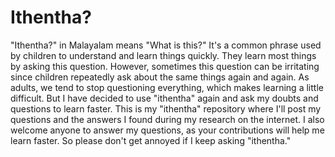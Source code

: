 # Ithentha?
"Ithentha?" in Malayalam means "What is this?" It's a common phrase used by children to understand and learn things quickly. They learn most things by asking this question. However, sometimes this question can be irritating since children repeatedly ask about the same things again and again. As adults, we tend to stop questioning everything, which makes learning a little difficult. But I have decided to use "ithentha" again and ask my doubts and questions to learn faster. This is my "ithentha" repository where I'll post my questions and the answers I found during my research on the internet. I also welcome anyone to answer my questions, as your contributions will help me learn faster. So please don't get annoyed if I keep asking "ithentha."
